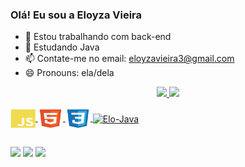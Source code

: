 ### Olá! Eu sou a Eloyza Vieira


- 🔭 Estou trabalhando com back-end
- 🌱 Estudando Java
- 📫 Contate-me no email: eloyzavieira3@gmail.com
- 😄 Pronouns: ela/dela

<div align="center">
  <a href="https://github.com/eloyzavieira">
  <img height="170em" src="https://github-readme-stats.vercel.app/api?username=eloyzavieira&show_icons=true&theme=dracula&include_all_commits=true&count_private=true"/>
  <img height="170em" src="https://github-readme-stats.vercel.app/api/top-langs/?username=eloyzavieira&layout=compact&langs_count=7&theme=dracula"/>
</div>
 
   <div style="display: inline_block"><br>
   <img align="center" alt="Elo-Js" height="30" width="40" src="https://raw.githubusercontent.com/devicons/devicon/master/icons/javascript/javascript-plain.svg">
  <img align="center" alt="Elo-HTML" height="30" width="40" src="https://raw.githubusercontent.com/devicons/devicon/master/icons/html5/html5-original.svg">
  <img align="center" alt="Elo-CSS" height="30" width="40" src="https://raw.githubusercontent.com/devicons/devicon/master/icons/css3/css3-original.svg">
  <img align="center" alt="Elo-Java" height="40" width="50" src="https://cdn.jsdelivr.net/gh/devicons/devicon/icons/java/java-original.svg" />
 
 </div>
    
   ##
  <div> 
  <a href="https://instagram.com/eloyzayury" target="_blank"><img src="https://img.shields.io/badge/-Instagram-%23E4405F?style=for-the-badge&logo=instagram&logoColor=white" target="_blank"></a>
  <a href = "mailto:"><img src="https://img.shields.io/badge/-Gmail-%23333?style=for-the-badge&logo=gmail&logoColor=white" target="_blank"></a>
  <a href="https://www.linkedin.com/in/eloyza-vieira/" target="_blank"><img src="https://img.shields.io/badge/-LinkedIn-%230077B5?style=for-the-badge&logo=linkedin&logoColor=white" target="_blank"></a> 
 
  
 
</div>

     
  
